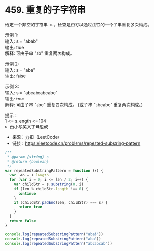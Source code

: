 # 459. 重复的子字符串

给定一个非空的字符串  s ，检查是否可以通过由它的一个子串重复多次构成。

示例 1:  
输入: s = "abab"  
输出: true  
解释: 可由子串 "ab" 重复两次构成。

示例 2:  
输入: s = "aba"  
输出: false

示例 3:  
输入: s = "abcabcabcabc"  
输出: true  
解释: 可由子串 "abc" 重复四次构成。 (或子串 "abcabc" 重复两次构成。)

提示：  
1 <= s.length <= 104  
s  由小写英文字母组成

- 来源：力扣（LeetCode）  
- 链接：https://leetcode.cn/problems/repeated-substring-pattern

```javascript
/**
 * @param {string} s
 * @return {boolean}
 */
var repeatedSubstringPattern = function (s) {
  var len = s.length
  for (var i = 0; i <= len / 2; i++) {
    var childStr = s.substring(0, i)
    if (len % childStr.length !== 0) {
      continue
    }
    if (childStr.padEnd(len, childStr) === s) {
      return true
    }
  }
  return false
}

console.log(repeatedSubstringPattern("abab"))
console.log(repeatedSubstringPattern("aba"))
console.log(repeatedSubstringPattern("abcabcab"))
```
